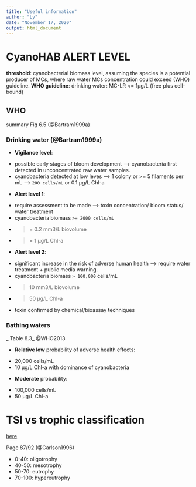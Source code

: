 ```yaml
---
title: "Useful information"
author: "Ly"
date: "November 17, 2020"
output: html_document
---
```


# CyanoHAB ALERT LEVEL

__threshold__: cyanobacterial biomass level, assuming the species is a potential producer of MCs, where raw water MCs concentration could exceed (WHO) guideline.
__WHO guideline__: drinking water: MC-LR <= 1µg/L (free plus cell-bound)

## WHO 
summary Fig 6.5 (@Bartram1999a)
### Drinking water (@Bartram1999a)
- __Vigilance level__: 
+ possible early stages of bloom development --> cyanobacteria first detected in unconcentrated raw water samples.
+ cyanobacteria detected at low leves --> 1 colony or >= 5 filaments per mL --> `200 cells/mL` or 0.1 µg/L Chl-a
- __Alert level 1__:
+ require assessment to be made --> toxin concentration/ bloom status/ water treatment
+ cyanobacteria biomass `>= 2000 cells/mL`
+ >= 0.2 mm3/L biovolume
+ >= 1 µg/L Chl-a
- __Alert level 2__:
+ significant increase in the risk of adverse human health --> require water treatment + public media warning.
+ cyanobacteria biomass `> 100,000` cells/mL
+ > 10 mm3/L biovolume
+ > 50 µg/L Chl-a
+ toxin confirmed by chemical/bioassay techniques
### Bathing waters
_ Table 8.3_ @WHO2013
- __Relative low__ probability of adverse health effects:
+ 20,000 cells/mL
+ 10 µg/L Chl-a with dominance of cyanobacteria
- __Moderate__ probability:
+ 100,000 cells/mL
+ 50 µg/L Chl-a

# TSI vs trophic classification
[here](https://www.nalms.org/secchidipin/monitoring-methods/trophic-state-equations/)

Page 87/92 (@Carlson1996)
- 0-40: oligotrophy
- 40-50: mesotrophy
- 50-70: eutrophy
- 70-100: hypereutrophy


